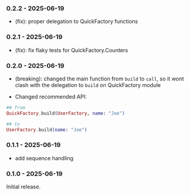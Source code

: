### 0.2.2 - 2025-06-19

- (fix): proper delegation to QuickFactory functions

### 0.2.1 - 2025-06-19

- (fix): fix flaky tests for QuickFactory.Counters

### 0.2.0 - 2025-06-19

- (breaking): changed the main function from `build` to `call`, so it wont clash with the delegation to `build` on QuickFactory module

- Changed recommended API:
```elixir
## from
QuickFactory.build(UserFactory, name: "Joe")

## to
UserFactory.build(name: "Joe")
```

### 0.1.1 - 2025-06-19

- add sequence handling


### 0.1.0 - 2025-06-19

Initial release.
